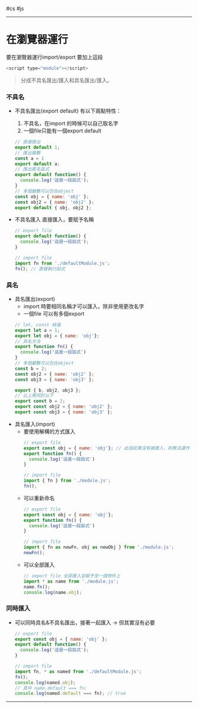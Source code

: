 #cs #js

---

# 在瀏覽器運行
要在瀏覽器運行import/export 要加上這段
```js
<script type="module"></script>
```


> 分成不具名匯出/匯入和具名匯出/匯入。

### 不具名
-  不具名匯出(export default)
	有以下兩點特性：
	1. 不具名，在import 的時候可以自己取名字
	2. 一個file只能有一個export default
	```js
	// 直接匯出	
	export default 1;
	// 匯出變數
	const a = 1
	export default a;
	// 匯出匿名函式
	export default function() {
	  console.log('這是一段函式');
	}
	// 多個變數可以包在object
	const obj = { name: 'obj' };
	const obj2 = { name: 'obj2' };
	export default { obj, obj2 };
	```

- 不具名匯入
	直接匯入，要賦予名稱
	```js
	// export file
	export default function() {
	  console.log('這是一段函式');
	}
	
	// import file
	import fn from './defaultModule.js';
	fn(); // 直接執行函式
	```

### 具名
- 具名匯出(export)
	- import 時要相同名稱才可以匯入，除非使用更改名字
	- 一個file 可以有多個export
	```js
	// let, const 純值
	export let a = 1;
	export let obj = { name: 'obj'};
	// 具名方法
	export function fn() {
	  console.log('這是一段函式')
	}
	// 多個變數可以包在object
	const b = 2;
	const obj2 = { name: 'obj2' };
	const obj3 = { name: 'obj3' };
	
	export { b, obj2, obj3 };
	// 以上等同於以下
	export const b = 2;
	export const obj2 = { name: 'obj2' };
	export const obj3 = { name: 'obj3' };
	```
- 具名匯入(import)
	- 要使用解構的方式匯入
		```js
		// export file
		export const obj = { name: 'obj'}; // 此段如果沒有被匯入，則無法運作
		export function fn() {
		  console.log('這是一段函式')
		}
		
		// import file
		import { fn } from './module.js';
		fn();
		```
	- 可以重新命名
		```js
		// export file
		export const obj = { name: 'obj'};
		export function fn() {
		  console.log('這是一段函式')
		}
		
		// import file
		import { fn as newFn, obj as newObj } from './module.js';
		newFn();
		```
	- 可以全部匯入
		```js
		// import file 全部匯入並賦予至一個物件上
		import * as name from './module.js';
		name.fn();
		console.log(name.obj);
		```
### 同時匯入
- 可以同時具名&不具名匯出，接著一起匯入 -> 但其實沒有必要
	```js
	// export file
	export const obj = { name: 'obj' };
	export default function() {
	  console.log('這是一段函式');
	}
	
	// import file
	import fn, * as named from './defaultModule.js';
	fn();
	console.log(named.obj);
	// 其中 name.default === fn;
	console.log(named.default === fn); // true
	```
---

